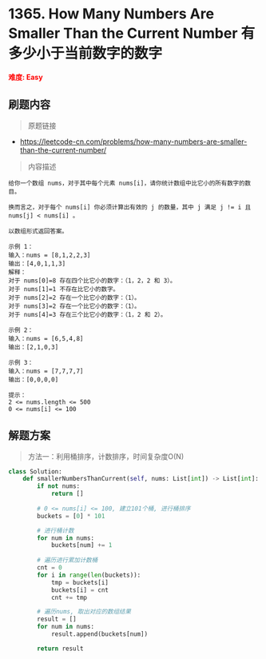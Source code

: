 # 1365. How Many Numbers Are Smaller Than the Current Number 有多少小于当前数字的数字

**<font color=red>难度: Easy</font>**

## 刷题内容

> 原题链接

* https://leetcode-cn.com/problems/how-many-numbers-are-smaller-than-the-current-number/

> 内容描述

```
给你一个数组 nums，对于其中每个元素 nums[i]，请你统计数组中比它小的所有数字的数目。

换而言之，对于每个 nums[i] 你必须计算出有效的 j 的数量，其中 j 满足 j != i 且 nums[j] < nums[i] 。

以数组形式返回答案。

示例 1：
输入：nums = [8,1,2,2,3]
输出：[4,0,1,1,3]
解释： 
对于 nums[0]=8 存在四个比它小的数字：（1，2，2 和 3）。 
对于 nums[1]=1 不存在比它小的数字。
对于 nums[2]=2 存在一个比它小的数字：（1）。 
对于 nums[3]=2 存在一个比它小的数字：（1）。 
对于 nums[4]=3 存在三个比它小的数字：（1，2 和 2）。

示例 2：
输入：nums = [6,5,4,8]
输出：[2,1,0,3]

示例 3：
输入：nums = [7,7,7,7]
输出：[0,0,0,0]

提示：
2 <= nums.length <= 500
0 <= nums[i] <= 100
```

## 解题方案

> 方法一：利用桶排序，计数排序，时间复杂度O(N)

```python
class Solution:
    def smallerNumbersThanCurrent(self, nums: List[int]) -> List[int]:
        if not nums:
            return []
        
        # 0 <= nums[i] <= 100, 建立101个桶, 进行桶排序
        buckets = [0] * 101

        # 进行桶计数
        for num in nums:
            buckets[num] += 1
        
        # 遍历进行累加计数桶
        cnt = 0
        for i in range(len(buckets)):
            tmp = buckets[i]
            buckets[i] = cnt
            cnt += tmp

        # 遍历nums, 取出对应的数组结果
        result = []
        for num in nums:
            result.append(buckets[num])

        return result
```
